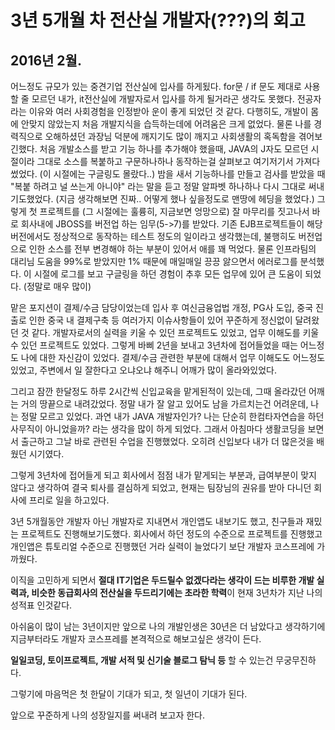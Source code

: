 3년 5개월 차 전산실 개발자(???)의 회고
=====================================

2016년 2월. 
----------
어느정도 규모가 있는 중견기업 전산실에 입사를 하게됬다. for문 / if 문도 제대로 사용할 줄 모르던 내가, it전산실에 개발자로서 입사를 하게 될거라곤
생각도 못했다.
전공자라는 이유와 여러 사회경험을 인정받아 운이 좋게 되었던 것 같다.
다행히도, 개발이 몸에 안맞지 않았는지 처음 개발지식을 습득하는데에 어려움은 크게 없었다.
물론 나를 경력직으로 오해하셨던 과장님 덕분에 깨지기도 많이 깨지고 사회생활의 혹독함을 겪어보긴했다. 
처음 개발소스를 받고 기능 하나를 추가해야 했을때, JAVA의 J자도 모르던 시절이라 그대로 소스를 복붙하고 구문하나하나 동작하는걸 살펴보고
여기저기서 가져다 썼었다. (이 시절에는 구글링도 몰랐다..) 
밤을 새서 기능하나를 만들고 검사를 받았을 때 "복붙 하려고 널 쓰는게 아니야" 라는 말을 듣고 정말 알파벳 하나하나 다시 그대로 써내기도했었다.
(지금 생각해보면 진짜.. 어떻게 했나 싶을정도로 맨땅에 헤딩을 했었다.)
그렇게 첫 프로젝트를 (그 시절에는 훌륭히, 지금보면 엉망으로) 잘 마무리를 짓고나서 바로 회사내에 JBOSS를 버전업 하는 임무(5->7)를 받았다.
기존 EJB프로젝트들이 해당 버전에서도 정상적으로 동작하는 테스트 정도의 일이라고 생각했는데, 불행히도 버전업으로 인한 소스를 전부 변경해야 하는 
부분이 있어서 애를 꽤 먹었다.
물론 인프라팀의 대리님 도움을 99%로 받았지만 1% 때문에 매일매일 끙끙 앓으면서 에러로그를 분석했다.
이 시절에 로그를 보고 구글링을 하던 경험이 추후 모든 업무에 있어 큰 도움이 되었다. (정말로 매우 많이)

맡은 포지션이 결제/수금 담당이었는데 
입사 후 여신금융업법 개정, PG사 도입, 중국 진출로 인한 중국 내 결제구축 등 여러가지 이슈사항들이 있어 꾸준하게 정신없이 달려왔던 것 같다.
개발자로서의 실력을 키울 수 있던 프로젝트도 있었고, 업무 이해도를 키울 수 있던 프로젝트도 있었다.
그렇게 바삐 2년을 보내고 3년차에 접어들었을 때는 어느정도 나에 대한 자신감이 있었다.
결제/수금 관련한 부분에 대해서 업무 이해도도 어느정도 있었고, 주변에서 일 잘한다고 오냐오냐 해주니 어깨가 많이 올라와있었다.

그리고 잠깐 한달정도 하루 2시간씩 신입교육을 맡게된적이 있는데, 그때 올라갔던 어깨는 거의 땅끝으로 내려갔었다.
정말 내가 잘 알고 있어도 남을 가르치는건 어려운데, 나는 정말 모르고 있었다.
과연 내가 JAVA 개발자인가? 나는 단순히 한컴타자연습을 하던 사무직이 아니었을까? 라는 생각을 많이 하게 되었다.
그래서 아침마다 생활코딩을 보면서 출근하고 그날 바로 관련된 수업을 진행했었다.
오히려 신입보다 내가 더 많은것을 배웠던 시기였다.

그렇게 3년차에 접어들게 되고 회사에서 점점 내가 맡게되는 부분과, 급여부분이 맞지 않다고 생각하여 결국 퇴사를 결심하게 되었고,
현재는 팀장님의 권유를 받아 다니던 회사에 프리로 일을 하고있다.


3년 5개월동안 개발자 아닌 개발자로 지내면서 개인앱도 내보기도 했고, 친구들과 재밌는 프로젝트도 진행해보기도했다.
회사에서 하던 정도의 수준으로 프로젝트를 진행했고 개인앱은 튜토리얼 수준으로 진행했던 거라 실력이 늘었다기 보단 개발자 코스프레에 가까웠다.

이직을 고민하게 되면서 **절대 IT기업은 두드릴수 없겠다라는 생각이 드는 비루한 개발 실력과, 비슷한 동급회사의 전산실을 두드리기에는 초라한 학력**이 현재 3년차가 지난 나의 성적표 인것같다.

아쉬움이 많이 남는 3년이지만 앞으로 나의 개발인생은 30년은 더 남았다고 생각하기에 지금부터라도 개발자 코스프레를 본격적으로 해보고싶은 생각이 든다.

**일일코딩, 토이프로젝트, 개발 서적 및 신기술 블로그 탐닉 등** 할 수 있는건 무궁무진하다.

그렇기에 마음먹은 첫 한달이 기대가 되고, 첫 일년이 기대가 된다.

앞으로 꾸준하게 나의 성장일지를 써내려 보고자 한다.


